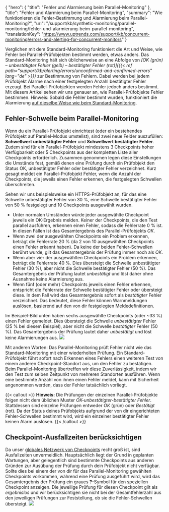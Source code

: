 {
  "hero": {
    "title": "Fehler und Alarmierung beim Parallel-Monitoring"
  },
  "title": "Fehler und Alarmierung beim Parallel-Monitoring",
  "summary": "Wie funktionieren die Fehler-Bestimmung und Alarmierung beim Parallel-Monitoring?",
  "url": "/support/kb/synthetic-monitoring/parallel-monitoring/fehler-und-alarmierung-beim-parallel-monitoring",
  "translationKey": "https://www.uptrends.com/support/kb/concurrent-monitoring/errors-and-alerting-for-concurrent-monitors"
}

Verglichen mit dem Standard-Monitoring funktioniert die Art und Weise, wie Fehler bei Parallel-Prüfobjekten bestimmt werden, etwas anders. Das Standard-Monitoring hält sich üblicherweise an eine Abfolge von *[OK (grün) – unbestätigter Fehler (gelb) – bestätigter Fehler (rot)]({{< ref path="support/kb/alerting/errors/unconfirmed-and-confirmed-errors" lang="de" >}})* zur Bestimmung von Fehlern. Dabei werden bei jedem Prüfobjekt Alarme nach einer festgelegten Anzahl bestätigter Fehler erzeugt. Bei Parallel-Prüfobjekten werden Fehler jedoch anders bestimmt. Mit diesem Artikel sehen wir uns genauer an, wie Parallel-Prüfobjekte Fehler bestimmen. Hinweis: Sobald die Fehler bestimmt wurden, funktioniert die Alarmierung [auf dieselbe Weise wie beim Standard-Monitoring](/support/kb/alarme).

## Fehler-Schwelle beim Parallel-Monitoring

Wenn du ein Parallel-Prüfobjekt einrichtest (oder ein bestehendes Prüfobjekt auf Parallel-Modus umstellst), sind zwei neue Felder auszufüllen: **Schwellwert unbestätigter Fehler** und **Schwellwert bestätigter Fehler**. Zudem sind für ein Parallel-Prüfobjekt mindestens 3 Checkpoints hoher Verfügbarkeit oder 5 Checkpoints aus der kompletten Liste aller Checkpoints erforderlich. Zusammen genommen legen diese Einstellungen die Umstände fest, gemäß denen eine Prüfung durch ein Prüfobjekt den Status OK, unbestätigter Fehler oder bestätigter Fehler verzeichnet. Kurz gesagt meldet ein Parallel-Prüfobjekt Fehler, wenn die Anzahl der Checkpoints, die jeweils einen Fehler erkennen, die festgelegten Schwellen überschreiten.

Sehen wir uns beispielsweise ein HTTPS-Prüfobjekt an, für das eine Schwelle unbestätigter Fehler von 30 %, eine Schwelle bestätigter Fehler von 50 % festgelegt und 10 Checkpoints ausgewählt wurden.

-   Unter normalen Umständen würde jeder ausgewählte Checkpoint jeweils ein OK-Ergebnis melden. Keiner der Checkpoints, die den Test parallel ausführen, erkennen einen Fehler, sodass die Fehlerrate 0 % ist. In diesen Fällen ist das Gesamtergebnis des Parallel-Prüfobjekts *OK*.
-   Wenn zwei der ausgewählten Checkpoints ein Problem erkennen, beträgt die Fehlerrate 20 % (da 2 von 10 ausgewählten Checkpoints einen Fehler erkannt haben). Da keine der beiden Fehler-Schwellen berührt wurde, gilt das Gesamtergebnis der Prüfung immer noch als *OK*.
-   Wenn aber vier der ausgewählten Checkpoints ein Problem erkennen, beträgt die Fehlerrate 40 %. Dies übersteigt die Schwelle unbestätigter Fehler (30 %), aber nicht die Schwelle bestätigter Fehler (50 %). Das Gesamtergebnis der Prüfung lautet *unbestätigt* und löst daher ohne Ausnahme keine Alarmierung aus.
-   Wenn fünf (oder mehr) Checkpoints jeweils einen Fehler erkennen, entspricht die Fehlerrate der Schwelle bestätigter Fehler oder übersteigt diese. In dem Fall wird das Gesamtergebnis sofort als *bestätigter* Fehler verzeichnet. Das bedeutet, diese Fehler können Warnmeldungen auslösen, basierend auf den von dir festgelegten Meldedefinitionen.

Im Beispiel-Bild unten haben sechs ausgewählte Checkpoints (oder \~33 %) einen Fehler gemeldet. Dies übersteigt die Schwelle *unbestätigter* Fehler (25 % bei diesem Beispiel), aber nicht die Schwelle *bestätigter* Fehler (50 %). Das Gesamtergebnis der Prüfung lautet daher *unbestätigt* und löst keine Alarmierungen aus. ![](/img/content/5d220dc1-4e11-45a7-b13f-152bd67a10b1.png)

Mit anderen Worten: Das Parallel-Monitoring prüft Fehler nicht wie das Standard-Monitoring mit einer wiederholten Prüfung. Ein Standard-Prüfobjekt führt sofort nach Erkennen eines Fehlers einen weiteren Test von einem anderen Checkpoint-Standort aus, um den Fehler zu bestätigen. Beim Parallel-Monitoring übertreffen wir diese Zuverlässigkeit, indem wir den Test zum selben Zeitpunkt von mehreren Standorten ausführen. Wenn eine bestimmte Anzahl von ihnen einen Fehler meldet, kann mit Sicherheit angenommen werden, dass der Fehler tatsächlich vorliegt.

{{< callout >}}
**Hinweis:** Die Prüfungen der einzelnen Parallel-Prüfobjekte folgen nicht dem üblichen Muster *OK-unbestätigter-bestätigter Fehler*. Stattdessen sind einzelne Prüfungen entweder *OK* (grün) oder *Bestätigt* (rot). Da der Status deines Prüfobjekts aufgrund der von dir eingerichteten Fehler-Schwellen bestimmt wird, wird ein einzelner bestätigter Fehler keinen Alarm auslösen.
{{< /callout >}}

## Checkpoint-Ausfallzeiten berücksichtigen

Da unser [globales Netzwerk von Checkpoints](https://www.uptrends.de/checkpoints) recht groß ist, sind Ausfallzeiten unvermeidlich. Hauptsächlich liegt der Grund in geplanten Wartungen, aber gelegentlich sind bestimmte Checkpoints aus anderen Gründen zur Ausübung der Prüfung durch dein Prüfobjekt nicht verfügbar. Sollte dies bei einem der von dir für das Parallel-Monitoring gewählten Checkpoints vorkommen, während eine Prüfung ausgeführt wird, wird das Gesamtergebnis der Prüfung ein graues **?**-Symbol für den speziellen Checkpoint anzeigen. Die jeweilige Prüfung für diesen Checkpoint gilt als *ergebnislos* und wir berücksichtigen sie nicht bei der Gesamtfehlerzahl aus den jeweiligen Prüfungen zur Feststellung, ob sie die Fehler-Schwellen übersteigt. ![](/img/content/052d85fc-3b36-448c-b4bd-e30431fe53a8.png)
